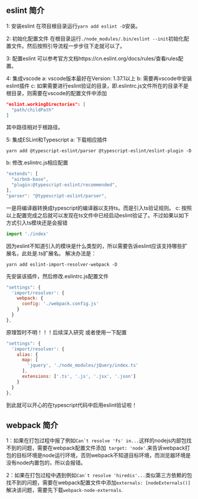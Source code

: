 ## eslint 简介

1: 安装eslint
在项目根目录运行```yarn add eslint -D```安装。

2: 初始化配置文件
在根目录运行```./node_modules/.bin/eslint --init```初始化配置文件。然后按照引导流程一步步往下走就可以了。

3: 配置eslint
可以参考官方文档https://cn.eslint.org/docs/rules/查看rules配置。

4: 集成vscode
  a: vscode版本最好在Version: 1.37.1以上
  b: 需要再vscode中安装eslint插件
  c: 如果需要进行eslint验证的目录，即.eslintrc.js文件所在的目录不是根目录，则需要在vscode的配置文件中添加
  ~~~json
  "eslint.workingDirectories": [
    "path/childPath"
  ]
  ~~~
其中路径相对于根路径。

5: 集成ESLint和Typescript
  a: 下载相应插件
  ~~~shell
  yarn add @typescript-eslint/parser @typescript-eslint/eslint-plugin -D
  ~~~
  b: 修改.eslintrc.js相应配置
  ~~~javascript
  "extends": [
    "airbnb-base",
    "plugin:@typescript-eslint/recommended",
  ],
  "parser": "@typescript-eslint/parser",
  ~~~
  一是将编译器转换成typescript的编译器以支持ts。而是引入ts验证规则。
  c: 按照以上配置完成之后就可以发现在ts文件中已经启动eslint验证了。不过如果以如下方式引入ts模块还是会报错
  ~~~typescript
  import './index'
  ~~~
  因为eslint不知道引入的模块是什么类型的，所以需要告诉eslint应该支持哪些扩展名，此处是.ts扩展名。
  解决办法是：
  ~~~shell
  yarn add eslint-import-resolver-webpack -D
  ~~~
  先安装该插件，然后修改.eslintrc.js配置文件
  ~~~javascript
  "settings": {
    'import/resolver': {
      webpack: {
        config: './webpack.config.js'
      }
    }
  },
  ~~~
  原理暂时不明！！！后续深入研究
  或者使用一下配置
  ~~~javascript
  "settings": {
    'import/resolver': {
      alias: {
        map: [
          'jquery', './node_modules/jQuery/index.ts'
        ],
        extensions: ['.ts', '.js', '.jsx', '.json']
      }
    }
  },
  ~~~
  到此就可以开心的在typescript代码中启用eslint验证啦！

## webpack 简介
1：如果在打包过程中报了例如```Can`t resolve 'fs' in...```这样的nodejs内部包找不到的问题，需要在webpack配置文件添加``` target: 'node'```.来告诉webpack打包的目标环境是node运行环境，否则webpack不知道目标环境，而浏览器环境是没有node内置包的，所以会报错。

2：如果在打包过程中遇到例如```Can`t resolve 'hiredis'...```类似第三方依赖的包找不到的问题，需要在webpack配置文件中添加```externals: [nodeExternals()]```解决该问题，需要先下载```webpack-node-externals```.

